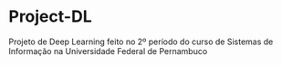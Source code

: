 # Project-DL
Projeto de Deep Learning feito no 2º período do curso de Sistemas de Informação na Universidade Federal de Pernambuco
